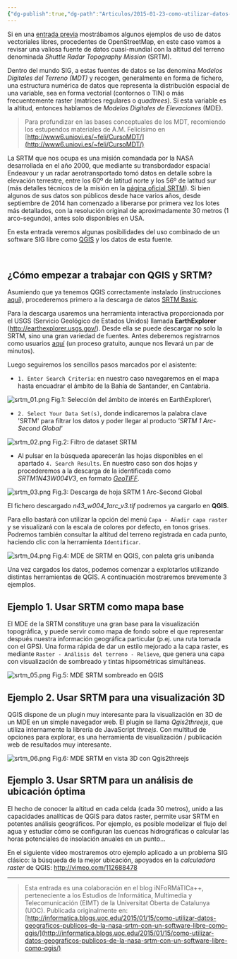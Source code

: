 ```yaml
---
{"dg-publish":true,"dg-path":"Articulos/2015-01-23-como-utilizar-datos-geograficos-publicos-de-la-nasa-srtm-con-un-software-libre-como-qgis/Cómo utilizar datos geográficos públicos de la NASA (SRTM) con un software libre como QGIS.md","permalink":"/articulos/2015-01-23-como-utilizar-datos-geograficos-publicos-de-la-nasa-srtm-con-un-software-libre-como-qgis/como-utilizar-datos-geograficos-publicos-de-la-nasa-srtm-con-un-software-libre-como-qgis/","title":"Cómo utilizar datos geográficos públicos de la NASA (SRTM) con un software libre como QGIS","tags":["qgis"]}
---
```



Si en una [entrada previa](https://victorvelarde.wordpress.com/2014/12/18/como-utilizar-datos-geograficos-publicos-de-openstreetmap-con-un-software-libre-como-qgis/) mostrábamos algunos ejemplos de uso de datos vectoriales libres, procedentes de OpenStreetMap, en este caso vamos a revisar una valiosa fuente de datos cuasi-mundial con la altitud del terreno denominada _Shuttle Radar Topography Mission_ (SRTM).

Dentro del mundo SIG, a estas fuentes de datos se las denomina _Modelos Digitales del Terreno (MDT)_ y recogen, generalmente en forma de fichero, una estructura numérica de datos que representa la distribución espacial de una variable, sea en forma vectorial (contornos o TIN) o más frecuentemente raster (matrices regulares o _quadtrees_). Si esta variable es la altitud, entonces hablamos de _Modelos Digitales de Elevaciones_ (MDE).

> Para profundizar en las bases conceptuales de los MDT, recomiendo los estupendos materiales de A.M. Felicísimo en [http://www6.uniovi.es/~feli/CursoMDT/](http://www6.uniovi.es/~feli/CursoMDT/)

La SRTM que nos ocupa es una misión comandada por la NASA desarrollada en el año 2000, que mediante su transbordador espacial Endeavour y un radar aerotransportado tomó datos en detalle sobre la elevación terrestre, entre los 60º de latitud norte y los 56º de latitud sur (más detalles técnicos de la misión en la [página oficial SRTM](http://www2.jpl.nasa.gov/srtm/mission.htm)). Si bien algunos de sus datos son públicos desde hace varios años, desde septiembre de 2014 han comenzado a liberarse por primera vez los lotes más detallados, con la resolución original de aproximadamente 30 metros (1 arco-segundo), antes solo disponibles en USA.

En esta entrada veremos algunas posibilidades del uso combinado de un software SIG libre como [QGIS](http://www.qgis.org/) y los datos de esta fuente.

 
## ¿Cómo empezar a trabajar con QGIS y SRTM?
Asumiendo que ya tenemos QGIS correctamente instalado (instrucciones [aquí](http://www.qgis.org/es/site/forusers/download.html)), procederemos primero a la descarga de datos [SRTM Basic](https://lta.cr.usgs.gov/SRTMBasic).

Para la descarga usaremos una herramienta interactiva proporcionada por el USGS (Servicio Geológico de Estados Unidos) llamada **EarthExplorer** (http://earthexplorer.usgs.gov/). Desde ella se puede descargar no solo la SRTM, sino una gran variedad de fuentes. Antes deberemos registrarnos como usuarios [aquí](https://earthexplorer.usgs.gov/register/) (un proceso gratuito, aunque nos llevará un par de minutos).

Luego seguiremos los sencillos pasos marcados por el asistente:

- `1. Enter Search Criteria`: en nuestro caso navegaremos en el mapa hasta encuadrar el ámbito de la Bahía de Santander, en Cantabria.

![srtm_01.png](/img/user/Me/Articulos/2015-01-23-como-utilizar-datos-geograficos-publicos-de-la-nasa-srtm-con-un-software-libre-como-qgis/media/srtm_01.png)
Fig.1: Selección del ámbito de interés en EarthExplorer\

- `2. Select Your Data Set(s)`, donde indicaremos la palabra clave 'SRTM' para filtrar los datos y poder llegar al producto _'SRTM 1 Arc-Second Global'_

![srtm_02.png](/img/user/Me/Articulos/2015-01-23-como-utilizar-datos-geograficos-publicos-de-la-nasa-srtm-con-un-software-libre-como-qgis/media/srtm_02.png)
Fig.2: Filtro de dataset SRTM


- Al pulsar en la búsqueda aparecerán las hojas disponibles en el apartado `4. Search Results`. En nuestro caso son dos hojas y procederemos a la descarga de la identificada como _SRTM1N43W004V3_, en formato [_GeoTIFF_](http://es.wikipedia.org/wiki/GeoTIFF).

![srtm_03.png](/img/user/Me/Articulos/2015-01-23-como-utilizar-datos-geograficos-publicos-de-la-nasa-srtm-con-un-software-libre-como-qgis/media/srtm_03.png)
Fig.3: Descarga de hoja SRTM 1 Arc-Second Global

El fichero descargado _n43\_w004\_1arc\_v3.tif_ podremos ya cargarlo en **QGIS**.

Para ello bastará con utilizar la opción del menú `Capa - Añadir capa raster` y se visualizará con la escala de colores por defecto, en tonos grises. Podremos también consultar la altitud del terreno registrada en cada punto, haciendo clic con la herramienta `Identificar`.

![srtm_04.png](/img/user/Me/Articulos/2015-01-23-como-utilizar-datos-geograficos-publicos-de-la-nasa-srtm-con-un-software-libre-como-qgis/media/srtm_04.png)
Fig.4: MDE de SRTM en QGIS, con paleta gris unibanda

Una vez cargados los datos, podemos comenzar a explotarlos utilizando distintas herramientas de QGIS. A continuación mostraremos brevemente 3 ejemplos.


## Ejemplo 1. Usar SRTM como mapa base
El MDE de la SRTM constituye una gran base para la visualización topográfica, y puede servir como mapa de fondo sobre el que representar después nuestra información geográfica particular (p.ej. una ruta tomada con el GPS). Una forma rápida de dar un estilo mejorado a la capa raster, es mediante `Raster - Análisis del terreno - Relieve`, que genera una capa con visualización de sombreado y tintas hipsométricas simultáneas.

![srtm_05.png](/img/user/Me/Articulos/2015-01-23-como-utilizar-datos-geograficos-publicos-de-la-nasa-srtm-con-un-software-libre-como-qgis/media/srtm_05.png)
Fig.5: MDE SRTM sombreado en QGIS
 

## Ejemplo 2. Usar SRTM para una visualización 3D
QGIS dispone de un plugin muy interesante para la visualización en 3D de un MDE en un simple navegador web. El plugin se llama _Qgis2threejs_, que utiliza internamente la librería de JavaScript _threejs_. Con multitud de opciones para explorar, es una herramienta de visualización / publicación web de resultados muy interesante.

![srtm_06.png](/img/user/Me/Articulos/2015-01-23-como-utilizar-datos-geograficos-publicos-de-la-nasa-srtm-con-un-software-libre-como-qgis/media/srtm_06.png)
Fig.6: MDE SRTM en vista 3D con Qgis2threejs

## Ejemplo 3. Usar SRTM para un análisis de ubicación óptima
El hecho de conocer la altitud en cada celda (cada 30 metros), unido a las capacidades analíticas de QGIS para datos raster, permite usar SRTM en potentes análisis geográficos. Por ejemplo, es posible modelizar el flujo del agua y estudiar cómo se configuran las cuencas hidrográficas o calcular las horas potenciales de insolación anuales en un punto...

En el siguiente vídeo mostraremos otro ejemplo aplicado a un problema SIG clásico: la búsqueda de la mejor ubicación, apoyados en la _calculadora raster_ de QGIS:
http://vimeo.com/112688478

---

> Esta entrada es una colaboración en el blog iNFoRMáTICa++, perteneciente a los Estudios de Informática, Multimedia y Telecomunicación (EIMT) de la Universitat Oberta de Catalunya (UOC). Publicada originalmente en: [http://informatica.blogs.uoc.edu/2015/01/15/como-utilizar-datos-geograficos-publicos-de-la-nasa-srtm-con-un-software-libre-como-qgis/](http://informatica.blogs.uoc.edu/2015/01/15/como-utilizar-datos-geograficos-publicos-de-la-nasa-srtm-con-un-software-libre-como-qgis/)
